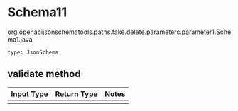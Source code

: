 # Schema11
org.openapijsonschematools.paths.fake.delete.parameters.parameter1.Schema1.java
```
type: JsonSchema
```

## validate method
Input Type | Return Type | Notes
------------ | ------------- | -------------
 |  |
